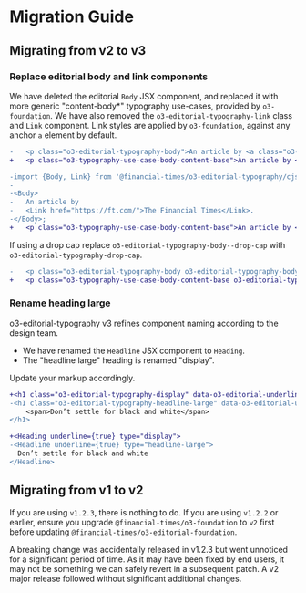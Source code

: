 # Migration Guide

## Migrating from v2 to v3

### Replace editorial body and link components

We have deleted the editorial `Body` JSX component, and replaced it with more generic "content-body\*" typography use-cases, provided by `o3-foundation`. We have also removed the `o3-editorial-typography-link` class and `Link` component. Link styles are applied by `o3-foundation`, against any anchor `a` element by default.

```diff
-	<p class="o3-editorial-typography-body">An article by <a class="o3-editorial-typography-link" href="https://ft.com/">The Financial Times</a></p>.
+	<p class="o3-typography-use-case-body-content-base">An article by <a href="https://ft.com/">The Financial Times</a></p>.
```

```diff
-import {Body, Link} from '@financial-times/o3-editorial-typography/cjs'; // or /esm
-
-<Body>
-	An article by
-	<Link href="https://ft.com/">The Financial Times</Link>.
-</Body>;
+	<p class="o3-typography-use-case-body-content-base">An article by <a href="https://ft.com/">The Financial Times</a></p>.
```

If using a drop cap replace `o3-editorial-typography-body--drop-cap` with `o3-editorial-typography-drop-cap`.

```diff
-	<p class="o3-editorial-typography-body o3-editorial-typography-body--drop-cap">An article by <a class="o3-editorial-typography-link" href="https://ft.com/">The Financial Times</a></p>.
+	<p class="o3-typography-use-case-body-content-base o3-editorial-typography-drop-cap">An article by <a href="https://ft.com/">The Financial Times</a></p>.
```

### Rename heading large

o3-editorial-typography v3 refines component naming according to the design team.

- We have renamed the `Headline` JSX component to `Heading`.
- The "headline large" heading is renamed "display".

Update your markup accordingly.

```diff
+<h1 class="o3-editorial-typography-display" data-o3-editorial-underline="true">
-<h1 class="o3-editorial-typography-headline-large" data-o3-editorial-underline="true">
    <span>Don’t settle for black and white</span>
</h1>
```

```diff
+<Heading underline={true} type="display">
-<Headline underline={true} type="headline-large">
  Don’t settle for black and white
</Headline>
```

## Migrating from v1 to v2

If you are using `v1.2.3`, there is nothing to do. If you are using `v1.2.2` or earlier, ensure you upgrade `@financial-times/o3-foundation` to `v2` first before updating `@financial-times/o3-editorial-foundation`.

A breaking change was accidentally released in v1.2.3 but went unnoticed for a significant period of time. As it may have been fixed by end users, it may not be something we can safely revert in a subsequent patch. A v2 major release followed without significant additional changes.
